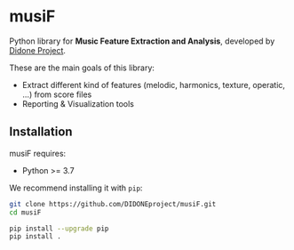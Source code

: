 # musiF

Python library for **Music Feature Extraction and Analysis**, developed by [Didone Project](https://didone.eu/). 

These are the main goals of this library:

* Extract different kind of features (melodic, harmonics, texture, operatic, ...) from score files
* Reporting & Visualization tools

## Installation

musiF requires:

* Python >= 3.7

We recommend installing it with `pip`:

```bash
git clone https://github.com/DIDONEproject/musiF.git
cd musiF

pip install --upgrade pip
pip install .
```
